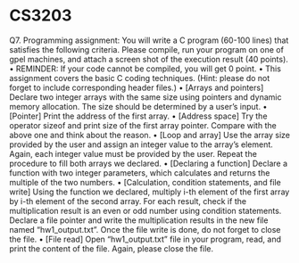 # CS3203


Q7. Programming assignment: You will write a C program (60-100 lines) that satisfies the
following criteria. Please compile, run your program on one of gpel machines, and attach a
screen shot of the execution result (40 points).
• REMINDER: If your code cannot be compiled, you will get 0 point.
• This assignment covers the basic C coding techniques. (Hint: please do not forget to
include corresponding header files.)
• [Arrays and pointers] Declare two integer arrays with the same size using pointers and
dynamic memory allocation. The size should be determined by a user’s input.
• [Pointer] Print the address of the first array.
• [Address space] Try the operator sizeof and print size of the first array pointer. Compare
with the above one and think about the reason.
• [Loop and array] Use the array size provided by the user and assign an integer value to
the array’s element. Again, each integer value must be provided by the user. Repeat the
procedure to fill both arrays we declared.
• [Declaring a function] Declare a function with two integer parameters, which calculates
and returns the multiple of the two numbers.
• [Calculation, condition statements, and file write] Using the function we declared,
multiply i-th element of the first array by i-th element of the second array. For each
result, check if the multiplication result is an even or odd number using condition
statements. Declare a file pointer and write the multiplication results in the new file
named “hw1_output.txt”. Once the file write is done, do not forget to close the file.
• [File read] Open “hw1_output.txt” file in your program, read, and print the content of
the file. Again, please close the file.


